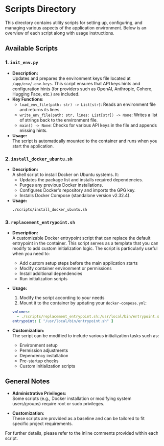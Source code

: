 # Scripts Directory

This directory contains utility scripts for setting up, configuring, and managing various aspects of the application environment. Below is an overview of each script along with usage instructions.

## Available Scripts

### 1. `init_env.py`
- **Description:**  
  Updates and prepares the environment keys file located at `/app/env/.env.keys`. This script ensures that API keys hints and configuration hints (for providers such as OpenAI, Anthropic, Cohere, Hugging Face, etc.) are included. 
- **Key Functions:**
  - `load_env_file(path: str) -> List[str]`: Reads an environment file and returns its lines.
  - `write_env_file(path: str, lines: List[str]) -> None`: Writes a list of strings back to the environment file.
  - `main() -> None`: Checks for various API keys in the file and appends missing hints.
- **Usage:**  
 The script is automatically mounted to the container and runs when you start the application. 

### 2. `install_docker_ubuntu.sh`
- **Description:**  
  A shell script to install Docker on Ubuntu systems. It:
  - Updates the package list and installs required dependencies.
  - Purges any previous Docker installations.
  - Configures Docker's repository and imports the GPG key.
  - Installs Docker Compose (standalone version v2.32.4).
- **Usage:**  
  ```bash
  ./scripts/install_docker_ubuntu.sh
  ```

### 3. `replacement_entrypoint.sh`
- **Description:**  
  A customizable Docker entrypoint script that can replace the default entrypoint in the container. This script serves as a template that you can modify to add custom initialization logic. The script is particularly useful when you need to:
  - Add custom setup steps before the main application starts
  - Modify container environment or permissions
  - Install additional dependencies
  - Run initialization scripts

- **Usage:**  
  1. Modify the script according to your needs
  2. Mount it to the container by updating your `docker-compose.yml`:
  ```yaml
  volumes:
    - ./scripts/replacement_entrypoint.sh:/usr/local/bin/entrypoint.sh
  entrypoint: [ "/usr/local/bin/entrypoint.sh" ]
  ```

- **Customization:**  
  The script can be modified to include various initialization tasks such as:
  - Environment setup
  - Permission adjustments
  - Dependency installation
  - Pre-startup checks
  - Custom initialization scripts

## General Notes


- **Administrative Privileges:**  
  Some scripts (e.g., Docker installation or modifying system users/groups) require root or sudo privileges.

- **Customization:**  
  These scripts are provided as a baseline and can be tailored to fit specific project requirements.

For further details, please refer to the inline comments provided within each script.
